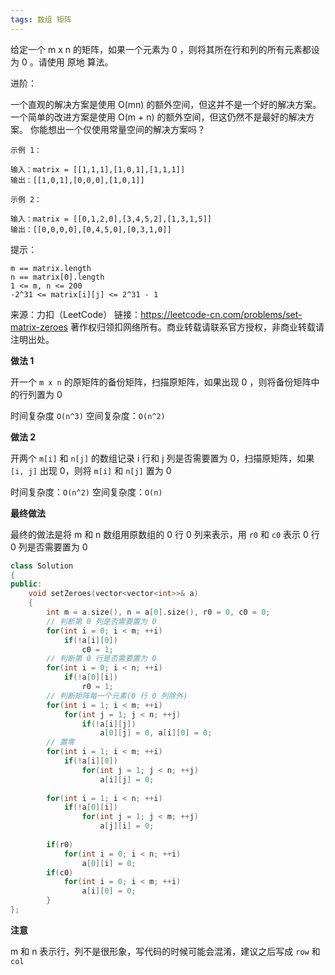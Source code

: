 ```yaml
---
tags: 数组 矩阵
---
```




给定一个 m x n 的矩阵，如果一个元素为 0 ，则将其所在行和列的所有元素都设为 0 。请使用 原地 算法。

进阶：

一个直观的解决方案是使用  O(mn) 的额外空间，但这并不是一个好的解决方案。
一个简单的改进方案是使用 O(m + n) 的额外空间，但这仍然不是最好的解决方案。
你能想出一个仅使用常量空间的解决方案吗？

```
示例 1：

输入：matrix = [[1,1,1],[1,0,1],[1,1,1]]
输出：[[1,0,1],[0,0,0],[1,0,1]]

示例 2：

输入：matrix = [[0,1,2,0],[3,4,5,2],[1,3,1,5]]
输出：[[0,0,0,0],[0,4,5,0],[0,3,1,0]]
```


提示：

```
m == matrix.length
n == matrix[0].length
1 <= m, n <= 200
-2^31 <= matrix[i][j] <= 2^31 - 1
```



来源：力扣（LeetCode）
链接：https://leetcode-cn.com/problems/set-matrix-zeroes
著作权归领扣网络所有。商业转载请联系官方授权，非商业转载请注明出处。



**做法 1**

开一个 `m x n` 的原矩阵的备份矩阵，扫描原矩阵，如果出现 0 ，则将备份矩阵中的行列置为 0  

时间复杂度 `O(n^3)` 空间复杂度：`O(n^2)`

**做法 2**

开两个 `m[i]` 和 `n[j]` 的数组记录 i 行和 j 列是否需要置为 0，扫描原矩阵，如果 `[i, j]` 出现 0，则将 `m[i]` 和 `n[j]` 置为 0 

时间复杂度：`O(n^2)` 空间复杂度：`O(n)` 

**最终做法**

最终的做法是将 m 和 n 数组用原数组的 0 行 0 列来表示，用 `r0` 和 `c0` 表示 0 行 0 列是否需要置为 0 

```cpp
class Solution 
{
public:
    void setZeroes(vector<vector<int>>& a) 
    {
        int m = a.size(), n = a[0].size(), r0 = 0, c0 = 0;
        // 判断第 0 列是否需要置为 0
        for(int i = 0; i < m; ++i)
            if(!a[i][0]) 
                c0 = 1;
        // 判断第 0 行是否需要置为 0
        for(int i = 0; i < n; ++i)
            if(!a[0][i]) 
                r0 = 1;
        // 判断矩阵每一个元素(0 行 0 列除外)
        for(int i = 1; i < m; ++i)
            for(int j = 1; j < n; ++j)
                if(!a[i][j]) 
                    a[0][j] = 0, a[i][0] = 0;
        // 置零
        for(int i = 1; i < m; ++i)
            if(!a[i][0])
                for(int j = 1; j < n; ++j)
                    a[i][j] = 0;
        
        for(int i = 1; i < n; ++i)
            if(!a[0][i])
                for(int j = 1; j < m; ++j)
                    a[j][i] = 0;
        
        if(r0)
            for(int i = 0; i < n; ++i)
                a[0][i] = 0;
        if(c0)
            for(int i = 0; i < m; ++i)
                a[i][0] = 0;
        }
}; 
```

**注意**

m 和 n 表示行，列不是很形象，写代码的时候可能会混淆，建议之后写成 `row` 和 `col`